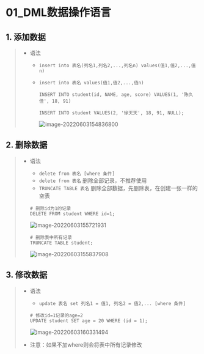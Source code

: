 # 01_DML数据操作语言

## 1. 添加数据

> - 语法
>   - `insert into 表名(列名1,列名2,...,列名n) values(值1,值2,...,值n)`
>
>   - `insert into 表名 values(值1,值2,...,值n)`
>
>     ```mysql
>     INSERT INTO student(id, NAME, age, score) VALUES(1, '陈久佳', 18, 91)
>         
>     INSERT INTO student VALUES(2, '徐天天', 18, 91, NULL);
>     ```
>
>     ![image-20220603154836800](https://gitee.com/chen-jiujia/typora-picgo/raw/master/img/202309251655101.png)

## 2. 删除数据

> - 语法
>
>   - `delete from 表名 [where 条件]` 
>   - `delete from 表名` 删除全部记录，不推荐使用
>   - `TRUNCATE TABLE 表名` 删除全部数据，先删除表，在创建一张一样的空表
>
>   ```mysql
>   # 删除id为1的记录
>   DELETE FROM student WHERE id=1;
>   ```
>
>   ![image-20220603155721931](https://gitee.com/chen-jiujia/typora-picgo/raw/master/img/202309251655102.png)
>
>   ```mysql
>   # 删除表中所有记录
>   TRUNCATE TABLE student;
>   ```
>
>   ![image-20220603155837908](https://gitee.com/chen-jiujia/typora-picgo/raw/master/img/202309251655103.png)

## 3. 修改数据

> - 语法
>
>   - `update 表名 set 列名1 = 值1, 列名2 = 值2,... [where 条件]`
>
>   ```mysql
>   # 修改id=1记录的age=2
>   UPDATE student SET age = 20 WHERE (id = 1);
>   ```
>
>   ![image-20220603160331494](https://gitee.com/chen-jiujia/typora-picgo/raw/master/img/202309251655104.png)
>
> - 注意：如果不加where则会将表中所有记录修改